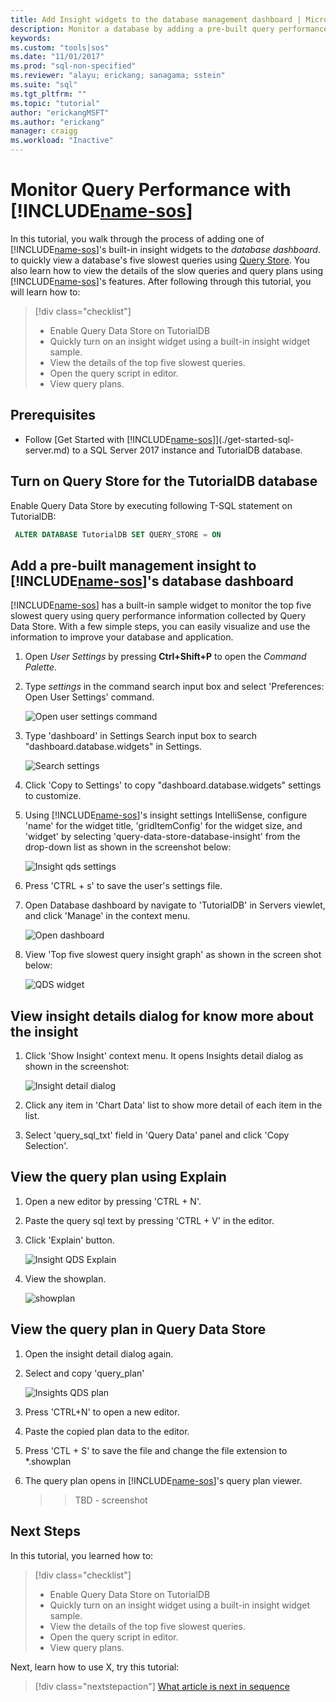```yaml
---
title: Add Insight widgets to the database management dashboard | Microsoft Docs
description: Monitor a database by adding a pre-built query performance widget to the database management dashboard.
keywords: 
ms.custom: "tools|sos"
ms.date: "11/01/2017"
ms.prod: "sql-non-specified"
ms.reviewer: "alayu; erickang; sanagama; sstein"
ms.suite: "sql"
ms.tgt_pltfrm: ""
ms.topic: "tutorial"
author: "erickangMSFT"
ms.author: "erickang"
manager: craigg
ms.workload: "Inactive"
---
```


# Monitor Query Performance with [!INCLUDE[name-sos](../includes/name-sos-short.md)]
In this tutorial, you walk through the process of adding one of [!INCLUDE[name-sos](../includes/name-sos-short.md)]'s built-in insight widgets to the *database dashboard*.  to quickly view a database's five slowest queries using [Query Store](../relational-databases/performance/monitoring-performance-by-using-the-query-store.md). You also learn how to view the details of the slow queries and query plans using [!INCLUDE[name-sos](../includes/name-sos-short.md)]'s features. After following through this tutorial, you will learn how to:

> [!div class="checklist"]
> * Enable Query Data Store on TutorialDB
> * Quickly turn on an insight widget using a built-in insight widget sample.
> * View the details of the top five slowest queries.
> * Open the query script in editor.
> * View query plans.


## Prerequisites
* Follow [Get Started with [!INCLUDE[name-sos](../includes/name-sos-short.md)]](./get-started-sql-server.md) to a SQL Server 2017 instance and TutorialDB database.



## Turn on Query Store for the TutorialDB database

Enable Query Data Store by executing following T-SQL statement on TutorialDB:

   ```sql
    ALTER DATABASE TutorialDB SET QUERY_STORE = ON
   ```

## Add a pre-built management insight to [!INCLUDE[name-sos](../includes/name-sos-short.md)]'s database dashboard
[!INCLUDE[name-sos](../includes/name-sos-short.md)] has a built-in sample widget to monitor the top five slowest query using query performance information collected by Query Data Store. With a few simple steps, you can easily visualize and use the information to improve your database and application.

1. Open *User Settings* by pressing **Ctrl+Shift+P** to open the *Command Palette*.
2. Type *settings* in the command search input box and select 'Preferences: Open User Settings' command.

   ![Open user settings command](./media/tutorial-sql-server/open-user-settings.png)

2. Type 'dashboard' in Settings Search input box to search "dashboard.database.widgets" in Settings.

   ![Search settings](./media/tutorial-sql-server/search-settings.png)

3. Click 'Copy to Settings' to copy "dashboard.database.widgets" settings to customize.

4. Using [!INCLUDE[name-sos](../includes/name-sos-short.md)]'s insight settings IntelliSense, configure 'name' for the widget title, 'gridItemConfig' for the widget size, and 'widget' by selecting 'query-data-store-database-insight' from the drop-down list as shown in the screenshot below:

   ![Insight qds settings](./media/tutorial-sql-server/insight-qds-settings.png)

5. Press 'CTRL + s' to save the user's settings file.

6. Open Database dashboard by navigate to 'TutorialDB' in Servers viewlet, and click 'Manage' in the context menu.

   ![Open dashboard](./media/tutorial-sql-server/insight-open-dashboard.png)

7. View 'Top five slowest query insight graph' as shown in the screen shot below: 

   ![QDS widget](./media/tutorial-sql-server/insight-qds-result.png)


## View insight details dialog for know more about the insight

1. Click 'Show Insight' context menu. It opens Insights detail dialog as shown in the screenshot:

   ![Insight detail dialog](./media/tutorial-sql-server/insight-details-dialog.png)

2. Click any item in 'Chart Data' list to show more detail of each item in the list.

3. Select 'query_sql_txt' field in 'Query Data' panel and click 'Copy Selection'.

## View the query plan using Explain

1. Open a new editor by pressing 'CTRL + N'.

2. Paste the query sql text by pressing 'CTRL + V' in the editor.

3. Click 'Explain' button.

   ![Insight QDS Explain](./media/tutorial-sql-server/insight-qds-explain.png)

4. View the showplan.

   ![showplan](./media/tutorial-sql-server/showplan.png)

## View the query plan in Query Data Store

1. Open the insight detail dialog again.

2. Select and copy 'query_plan'

   ![Insights QDS plan](./media/tutorial-sql-server/insight-qds-plan.png)

3. Press 'CTRL+N' to open a new editor.

4. Paste the copied plan data to the editor.

5. Press 'CTL + S' to save the file and change the file extension to *.showplan

6. The query plan opens in [!INCLUDE[name-sos](../includes/name-sos-short.md)]'s query plan viewer.

   >> TBD - screenshot

## Next Steps
In this tutorial, you learned how to:
> [!div class="checklist"]
> * Enable Query Data Store on TutorialDB
> * Quickly turn on an insight widget using a built-in insight widget sample.
> * View the details of the top five slowest queries.
> * Open the query script in editor.
> * View query plans.

Next, learn how to use X, try this tutorial: 
> [!div class="nextstepaction"]
> [What article is next in sequence](tutorial-monitoring-sql-server.md)